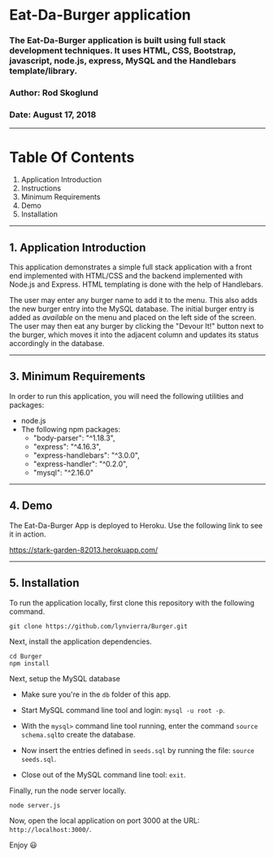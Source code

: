 # **Eat-Da-Burger application**
### The Eat-Da-Burger application is built using full stack development techniques. It uses HTML, CSS, Bootstrap, javascript, node.js, express, MySQL and the Handlebars template/library.
### Author: Rod Skoglund
### Date: August 17, 2018

----------------

# **Table Of Contents**
1. Application Introduction
2. Instructions
3. Minimum Requirements
4. Demo
5. Installation

----------------

## **1. Application Introduction**
This application demonstrates a simple full stack application with a front end implemented with HTML/CSS and the backend implemented with Node.js and Express. HTML templating is done with the help of Handlebars.

The user may enter any burger name to add it to the menu. This also adds the new burger entry into the MySQL database. The initial burger entry is added as *available* on the menu and placed on the left side of the screen. The user may then eat any burger by clicking the "Devour It!" button next to the burger, which moves it into the adjacent column and updates its status accordingly in the database.

----------------

## **3. Minimum Requirements**
In order to run this application, you will need the following utilities and packages:
 * node.js
 * The following npm packages:
    * "body-parser": "^1.18.3",
    * "express": "^4.16.3",
    * "express-handlebars": "^3.0.0",
    * "express-handler": "^0.2.0",
    * "mysql": "^2.16.0"

----------------

## **4. Demo**

The Eat-Da-Burger App is deployed to Heroku. Use the following link to see it in action.

https://stark-garden-82013.herokuapp.com/

----------------

## **5. Installation**

To run the application locally, first clone this repository with the following command.

	git clone https://github.com/lynvierra/Burger.git
	
Next, install the application dependencies.

	cd Burger
	npm install

Next, setup the MySQL database

   * Make sure you're in the `db` folder of this app.

   * Start MySQL command line tool and login: `mysql -u root -p`.

   * With the `mysql>` command line tool running, enter the command `source schema.sql`to create the database.

   * Now insert the entries defined in `seeds.sql` by running the file: `source seeds.sql`.

   * Close out of the MySQL command line tool: `exit`.
	
Finally, run the node server locally.

	node server.js
	
Now, open the local application on port 3000 at the URL: `http://localhost:3000/`.

Enjoy :smiley: 